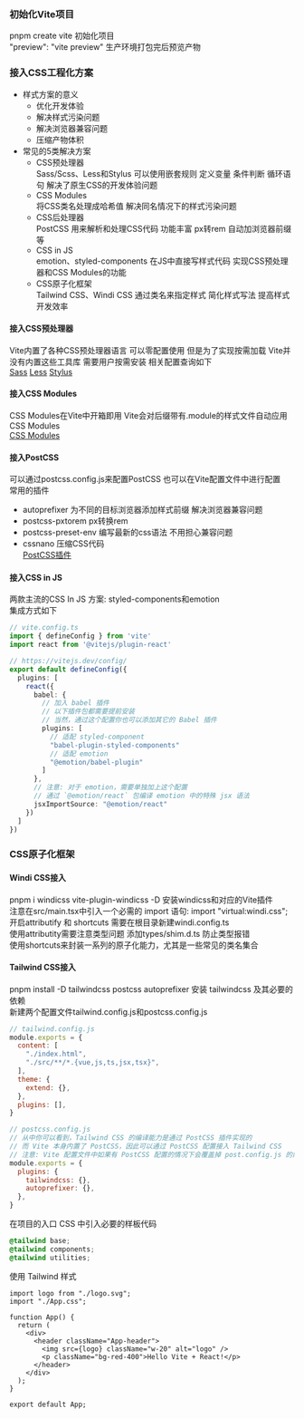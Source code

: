 <!--
 * @Author: sbaoz xiaojz821@hotmail.com
 * @Date: 2022-07-12 15:07:54
 * @LastEditors: sbaoz xiaojz821@hotmail.com
 * @LastEditTime: 2022-07-12 17:33:31
 * @FilePath: \interview_knowledge\interview\Engineering_knowledge\学习笔记\深入浅出Vite\笔记\03.实践.md
 * @Description: 这是默认设置,请设置`customMade`, 打开koroFileHeader查看配置 进行设置: https://github.com/OBKoro1/koro1FileHeader/wiki/%E9%85%8D%E7%BD%AE
-->
### 初始化Vite项目
pnpm create vite 初始化项目  
"preview": "vite preview" 生产环境打包完后预览产物

### 接入CSS工程化方案
- 样式方案的意义
  - 优化开发体验
  - 解决样式污染问题
  - 解决浏览器兼容问题
  - 压缩产物体积
- 常见的5类解决方案
  - CSS预处理器  
    Sass/Scss、Less和Stylus 可以使用嵌套规则 定义变量 条件判断 循环语句 解决了原生CSS的开发体验问题  
  - CSS Modules  
    将CSS类名处理成哈希值 解决同名情况下的样式污染问题
  - CSS后处理器  
    PostCSS 用来解析和处理CSS代码 功能丰富 px转rem 自动加浏览器前缀等
  - CSS in JS  
    emotion、styled-components 在JS中直接写样式代码 实现CSS预处理器和CSS Modules的功能  
  - CSS原子化框架  
    Tailwind CSS、Windi CSS 通过类名来指定样式 简化样式写法 提高样式开发效率  

#### 接入CSS预处理器  
Vite内置了各种CSS预处理器语言 可以零配置使用 但是为了实现按需加载 Vite并没有内置这些工具库 需要用户按需安装 相关配置查询如下  
[Sass](https://sass-lang.com/documentation/js-api/modules#render)
[Less](https://lesscss.org/usage/#less-options)
[Stylus](https://stylus-lang.com/docs/js.html)

#### 接入CSS Modules
CSS Modules在Vite中开箱即用 Vite会对后缀带有.module的样式文件自动应用CSS Modules  
[CSS Modules](https://github.com/madyankin/postcss-modules)

#### 接入PostCSS
可以通过postcss.config.js来配置PostCSS 也可以在Vite配置文件中进行配置  
常用的插件  
- autoprefixer 为不同的目标浏览器添加样式前缀 解决浏览器兼容问题  
- postcss-pxtorem px转换rem
- postcss-preset-env 编写最新的css语法 不用担心兼容问题
- cssnano 压缩CSS代码  
[PostCSS插件](https://www.postcss.parts/)

#### 接入CSS in JS
两款主流的CSS In JS 方案: styled-components和emotion  
集成方式如下  
``` ts
// vite.config.ts
import { defineConfig } from 'vite'
import react from '@vitejs/plugin-react'

// https://vitejs.dev/config/
export default defineConfig({
  plugins: [
    react({
      babel: {
        // 加入 babel 插件
        // 以下插件包都需要提前安装
        // 当然，通过这个配置你也可以添加其它的 Babel 插件
        plugins: [
          // 适配 styled-component
          "babel-plugin-styled-components"
          // 适配 emotion
          "@emotion/babel-plugin"
        ]
      },
      // 注意: 对于 emotion，需要单独加上这个配置
      // 通过 `@emotion/react` 包编译 emotion 中的特殊 jsx 语法
      jsxImportSource: "@emotion/react"
    })
  ]
})
```
### CSS原子化框架
#### Windi CSS接入
pnpm i windicss vite-plugin-windicss -D 安装windicss和对应的Vite插件  
注意在src/main.tsx中引入一个必需的 import 语句: import "virtual:windi.css";  
开启attributify 和 shortcuts 需要在根目录新建windi.config.ts  
使用attributity需要注意类型问题 添加types/shim.d.ts 防止类型报错  
使用shortcuts来封装一系列的原子化能力，尤其是一些常见的类名集合  
#### Tailwind CSS接入
pnpm install -D tailwindcss postcss autoprefixer 安装 tailwindcss 及其必要的依赖  
新建两个配置文件tailwind.config.js和postcss.config.js  
```js
// tailwind.config.js
module.exports = {
  content: [
    "./index.html",
    "./src/**/*.{vue,js,ts,jsx,tsx}",
  ],
  theme: {
    extend: {},
  },
  plugins: [],
}

// postcss.config.js
// 从中你可以看到，Tailwind CSS 的编译能力是通过 PostCSS 插件实现的
// 而 Vite 本身内置了 PostCSS，因此可以通过 PostCSS 配置接入 Tailwind CSS 
// 注意: Vite 配置文件中如果有 PostCSS 配置的情况下会覆盖掉 post.config.js 的内容!
module.exports = {
  plugins: {
    tailwindcss: {},
    autoprefixer: {},
  },
}
```
在项目的入口 CSS 中引入必要的样板代码  
```css
@tailwind base;
@tailwind components;
@tailwind utilities;
```
使用 Tailwind 样式
```tsx
import logo from "./logo.svg";
import "./App.css";

function App() {
  return (
    <div>
      <header className="App-header">
        <img src={logo} className="w-20" alt="logo" />
        <p className="bg-red-400">Hello Vite + React!</p>
      </header>
    </div>
  );
}

export default App;
```